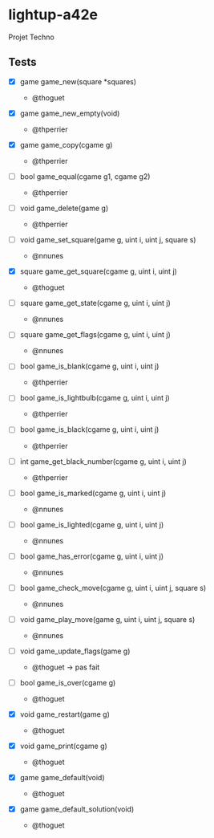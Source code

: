 # lightup-a42e

Projet Techno
## Tests
 - [X] game game_new(square *squares)
 	- @thoguet

 - [X] game game_new_empty(void) 
	- @thperrier 

 - [X] game game_copy(cgame g) 
	- @thperrier 

 - [ ] bool game_equal(cgame g1, cgame g2) 
	- @thperrier

 - [ ] void game_delete(game g) 
	- @thperrier

 - [ ] void game_set_square(game g, uint i, uint j, square s) 
	- @nnunes

 - [X] square game_get_square(cgame g, uint i, uint j) 
	- @thoguet

 - [ ] square game_get_state(cgame g, uint i, uint j) 
	- @nnunes

 - [ ] square game_get_flags(cgame g, uint i, uint j) 
	- @nnunes

 - [ ] bool game_is_blank(cgame g, uint i, uint j) 
	- @thperrier

 - [ ] bool game_is_lightbulb(cgame g, uint i, uint j) 
	- @thperrier

 - [ ] bool game_is_black(cgame g, uint i, uint j) 
	- @thperrier

 - [ ] int game_get_black_number(cgame g, uint i, uint j) 
	- @thperrier

 - [ ] bool game_is_marked(cgame g, uint i, uint j) 
	- @nnunes

 - [ ] bool game_is_lighted(cgame g, uint i, uint j) 
	- @nnunes

 - [ ] bool game_has_error(cgame g, uint i, uint j) 
	- @nnunes

 - [ ] bool game_check_move(cgame g, uint i, uint j, square s) 
	- @nnunes

 - [ ] void game_play_move(game g, uint i, uint j, square s) 
	- @nnunes

 - [ ] void game_update_flags(game g) 
	- @thoguet -> pas fait

 - [ ] bool game_is_over(cgame g) 
	- @thoguet 

 - [X] void game_restart(game g) 
	- @thoguet 

 - [X] void game_print(cgame g) 
	- @thoguet

 - [X] game game_default(void) 
	- @thoguet

 - [X] game game_default_solution(void) 
	- @thoguet

